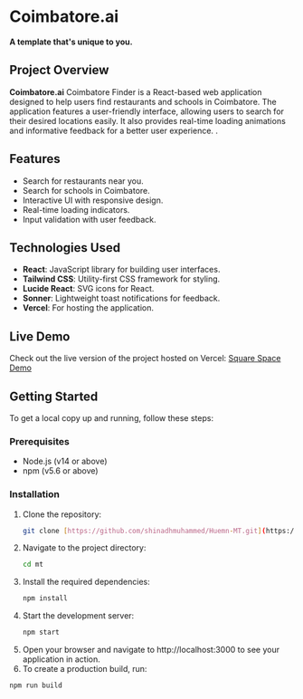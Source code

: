 # Coimbatore.ai

**A template that's unique to you.**

## Project Overview

**Coimbatore.ai** Coimbatore Finder is a React-based web application designed to help users find restaurants and schools in Coimbatore. The application features a user-friendly interface, allowing users to search for their desired locations easily. It also provides real-time loading animations and informative feedback for a better user experience.
.

## Features

- Search for restaurants near you.
- Search for schools in Coimbatore.
- Interactive UI with responsive design.
- Real-time loading indicators.
- Input validation with user feedback.

## Technologies Used

- **React**: JavaScript library for building user interfaces.
- **Tailwind CSS**: Utility-first CSS framework for styling.
- **Lucide React**: SVG icons for React.
- **Sonner**: Lightweight toast notifications for feedback.
- **Vercel**: For hosting the application.

## Live Demo

Check out the live version of the project hosted on Vercel: [Square Space Demo](https://coimbatoreai.vercel.app/)

## Getting Started

To get a local copy up and running, follow these steps:

### Prerequisites

- Node.js (v14 or above)
- npm (v5.6 or above)

### Installation

1. Clone the repository:
   ```bash
   git clone [https://github.com/shinadhmuhammed/Huemn-MT.git](https://github.com/shinadhmuhammed/GeekStack-MT.git)
2. Navigate to the project directory:
   ```bash
   cd mt
3. Install the required dependencies:
   ```bash
   npm install
4. Start the development server:
   ```bash
   npm start
5. Open your browser and navigate to http://localhost:3000 to see your application in action.
6. To create a production build, run:
```bash
npm run build

   
   








